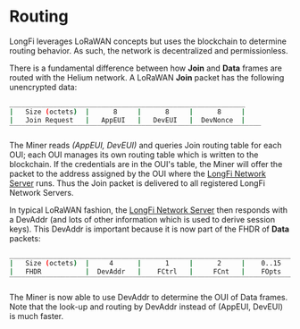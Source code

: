 # Routing

LongFi leverages LoRaWAN concepts but uses the blockchain to determine routing behavior. As such, the network is decentralized and permissionless. 

There is a fundamental difference between how **Join** and **Data** frames are routed with the Helium network. A LoRaWAN **Join** packet has the following unencrypted data:

```bash
___________________________________________________________
|   Size (octets)  |      8     |      8     |      8     |
|   Join Request   |   AppEUI   |   DevEUI   |  DevNonce  |
‾‾‾‾‾‾‾‾‾‾‾‾‾‾‾‾‾‾‾‾‾‾‾‾‾‾‾‾‾‾‾‾‾‾‾‾‾‾‾‾‾‾‾‾‾‾‾‾‾‾‾‾‾‾‾‾‾‾‾‾‾‾‾
```

The Miner reads _\(AppEUI, DevEUI\)_ and queries Join routing table for each OUI; each OUI manages its own routing table which is written to the blockchain. If the credentials are in the OUI's table, the Miner will offer the packet to the address assigned by the OUI where the [LongFi Network Server](https://github.com/helium/devdocs/tree/67b988ec351854ec4b7608e12b5b8f47f2456abf/longfi/longfi-network-server/README.md) runs. Thus the Join packet is delivered to all registered LongFi Network Servers.

In typical LoRaWAN fashion, the [LongFi Network Server](https://github.com/helium/devdocs/tree/67b988ec351854ec4b7608e12b5b8f47f2456abf/longfi/longfi-network-server/README.md) then responds with a DevAddr \(and lots of other information which is used to derive session keys\). This DevAddr is important because it is now part of the FHDR of **Data** packets:

```bash
________________________________________________________________________
|   Size (octets)  |     4      |      1     |      2     |    0..15   |
|   FHDR           |  DevAddr   |    FCtrl   |     FCnt   |    FOpts   |
‾‾‾‾‾‾‾‾‾‾‾‾‾‾‾‾‾‾‾‾‾‾‾‾‾‾‾‾‾‾‾‾‾‾‾‾‾‾‾‾‾‾‾‾‾‾‾‾‾‾‾‾‾‾‾‾‾‾‾‾‾‾‾‾‾‾‾‾‾‾‾‾‾‾‾‾
```

The Miner is now able to use DevAddr to determine the OUI of Data frames. Note that the look-up and routing by DevAddr instead of \(AppEUI, DevEUI\) is much faster.

